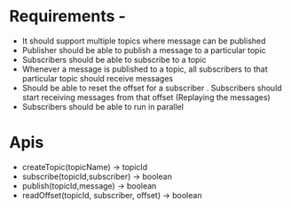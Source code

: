 # Requirements - 
- It should support multiple topics where message can be published
- Publisher should be able to publish a message to a particular topic
- Subscribers should be able to subscribe to a topic
- Whenever a message is published to a topic, all subscribers to that particular topic should receive messages
- Should be able to reset the offset for a subscriber . Subscribers should start receiving messages from that offset (Replaying the messages)
- Subscribers should be able to run in parallel


# Apis
- createTopic(topicName) -> topicId
- subscribe(topicId,subscriber) -> boolean
- publish(topicId,message) -> boolean
- readOffset(topicId, subscriber, offset) -> boolean
